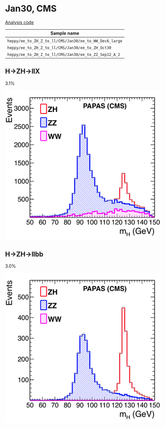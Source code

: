 # Jan30, CMS

[Analysis code](https://github.com/cbernet/fcc-ee-higgs/blob/84ad765f3f9fc390283e9fa62f4c328829df5531/analysis_ee_ZH_llbb.py)

|Sample name |
|---|
|`heppy/ee_to_ZH_Z_to_ll/CMS/Jan30/ee_to_WW_Dec6_large` |
|`heppy/ee_to_ZH_Z_to_ll/CMS/Jan30/ee_to_ZH_Oct30` |
|`heppy/ee_to_ZH_Z_to_ll/CMS/Jan30/ee_to_ZZ_Sep12_A_2` |

## H->ZH->llX

3.1%

![](recoil_m_zh_inclusive_cms.png)

## H->ZH->llbb

3.0%

![](recoil_m_zh_bb_cms.png)